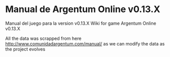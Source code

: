 # Manual de Argentum Online v0.13.X

Manual del juego para la version v0.13.X
Wiki for game Argentum Online v0.13.X


All the data was scrapped from here http://www.comunidadargentum.com/manual/ as we can modify the data as the project evolves
